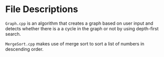 # File Descriptions

```Graph.cpp``` is an algorithm that creates a graph based on user input and detects whether there is a a cycle in the graph or not by using depth-first search.

```MergeSort.cpp``` makes use of merge sort to sort a list of numbers in descending order.
